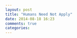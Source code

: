 ```yaml
---
layout: post
title: "Humans Need Not Apply"
date: 2014-08-18 16:23
comments: true
categories: 
---
```

